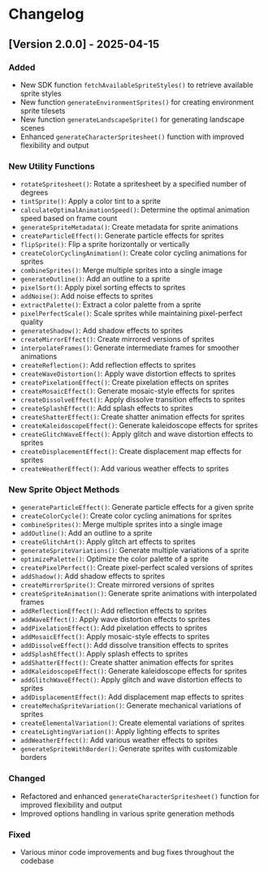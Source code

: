 # Changelog

## [Version 2.0.0] - 2025-04-15

### Added
- New SDK function `fetchAvailableSpriteStyles()` to retrieve available sprite styles
- New function `generateEnvironmentSprites()` for creating environment sprite tilesets
- New function `generateLandscapeSprite()` for generating landscape scenes
- Enhanced `generateCharacterSpritesheet()` function with improved flexibility and output

### New Utility Functions
- `rotateSpritesheet()`: Rotate a spritesheet by a specified number of degrees
- `tintSprite()`: Apply a color tint to a sprite
- `calculateOptimalAnimationSpeed()`: Determine the optimal animation speed based on frame count
- `generateSpriteMetadata()`: Create metadata for sprite animations
- `createParticleEffect()`: Generate particle effects for sprites
- `flipSprite()`: Flip a sprite horizontally or vertically
- `createColorCyclingAnimation()`: Create color cycling animations for sprites
- `combineSprites()`: Merge multiple sprites into a single image
- `generateOutline()`: Add an outline to a sprite
- `pixelSort()`: Apply pixel sorting effects to sprites
- `addNoise()`: Add noise effects to sprites
- `extractPalette()`: Extract a color palette from a sprite
- `pixelPerfectScale()`: Scale sprites while maintaining pixel-perfect quality
- `generateShadow()`: Add shadow effects to sprites
- `createMirrorEffect()`: Create mirrored versions of sprites
- `interpolateFrames()`: Generate intermediate frames for smoother animations
- `createReflection()`: Add reflection effects to sprites
- `createWaveDistortion()`: Apply wave distortion effects to sprites
- `createPixelationEffect()`: Create pixelation effects on sprites
- `createMosaicEffect()`: Generate mosaic-style effects for sprites
- `createDissolveEffect()`: Apply dissolve transition effects to sprites
- `createSplashEffect()`: Add splash effects to sprites
- `createShatterEffect()`: Create shatter animation effects for sprites
- `createKaleidoscopeEffect()`: Generate kaleidoscope effects for sprites
- `createGlitchWaveEffect()`: Apply glitch and wave distortion effects to sprites
- `createDisplacementEffect()`: Create displacement map effects for sprites
- `createWeatherEffect()`: Add various weather effects to sprites

### New Sprite Object Methods
- `generateParticleEffect()`: Generate particle effects for a given sprite
- `createColorCycle()`: Create color cycling animations for sprites
- `combineSprites()`: Merge multiple sprites into a single image
- `addOutline()`: Add an outline to a sprite
- `createGlitchArt()`: Apply glitch art effects to sprites
- `generateSpriteVariations()`: Generate multiple variations of a sprite
- `optimizePalette()`: Optimize the color palette of a sprite
- `createPixelPerfect()`: Create pixel-perfect scaled versions of sprites
- `addShadow()`: Add shadow effects to sprites
- `createMirrorSprite()`: Create mirrored versions of sprites
- `createSpriteAnimation()`: Generate sprite animations with interpolated frames
- `addReflectionEffect()`: Add reflection effects to sprites
- `addWaveEffect()`: Apply wave distortion effects to sprites
- `addPixelationEffect()`: Add pixelation effects to sprites
- `addMosaicEffect()`: Apply mosaic-style effects to sprites
- `addDissolveEffect()`: Add dissolve transition effects to sprites
- `addSplashEffect()`: Apply splash effects to sprites
- `addShatterEffect()`: Create shatter animation effects for sprites
- `addKaleidoscopeEffect()`: Generate kaleidoscope effects for sprites
- `addGlitchWaveEffect()`: Apply glitch and wave distortion effects to sprites
- `addDisplacementEffect()`: Add displacement map effects to sprites
- `createMechaSpriteVariation()`: Generate mechanical variations of sprites
- `createElementalVariation()`: Create elemental variations of sprites
- `createLightingVariation()`: Apply lighting effects to sprites
- `addWeatherEffect()`: Add various weather effects to sprites
- `generateSpriteWithBorder()`: Generate sprites with customizable borders

### Changed
- Refactored and enhanced `generateCharacterSpritesheet()` function for improved flexibility and output
- Improved options handling in various sprite generation methods

### Fixed
- Various minor code improvements and bug fixes throughout the codebase